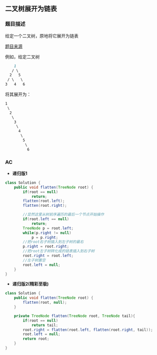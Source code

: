 ## 二叉树展开为链表

### 题目描述

给定一个二叉树，原地将它展开为链表

[题目来源](https://leetcode-cn.com/problems/flatten-binary-tree-to-linked-list/)

例如，给定二叉树

```markdown
    1
   / \
  2   5
 / \   \
3   4   6
```

将其展开为：

```markdown
1
 \
  2
   \
    3
     \
      4
       \
        5
         \
          6
```

### AC

* **递归版1**

```java
class Solution {
    public void flatten(TreeNode root) {
        if(root == null)
            return;
        flatten(root.left);
        flatten(root.right);

        //显然这里从树前序遍历的最后一个节点开始操作
        if(root.left == null)
            return;
        TreeNode p = root.left;
        while(p.right != null)
            p = p.right;
        //把root右子树插入到左子树的最右
        p.right = root.right;
        //把root左子树转化成的链表插入到右子树
        root.right = root.left;
        //左子树置空
        root.left = null;
    }
}
```

* **递归版2(精彩至极)**

```java
class Solution {
    public void flatten(TreeNode root) {
        flatten(root, null);
    }

    private TreeNode flatten(TreeNode root, TreeNode tail){
        if(root == null)
            return tail;
        root.right = flatten(root.left, flatten(root.right, tail));
        root.left = null;
        return root;
    }
}
```